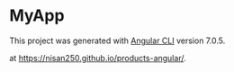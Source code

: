 # MyApp

This project was generated with [Angular CLI](https://github.com/angular/angular-cli) version 7.0.5.

at https://nisan250.github.io/products-angular/.
